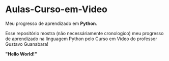 # Aulas-Curso-em-Video
 Meu progresso de aprendizado em **Python**. 

 Esse repositório mostra (não necessáriamente cronologico)
 meu progresso de aprendizado na linguagem Python pelo Curso em Video do 
 professor Gustavo Guanabara!
 
 
 **"Hello World!"**
